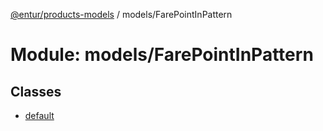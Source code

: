 [@entur/products-models](../README.md) / models/FarePointInPattern

# Module: models/FarePointInPattern

## Classes

- [default](../classes/models_FarePointInPattern.default.md)

